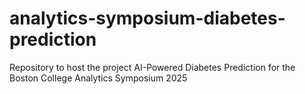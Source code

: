 # analytics-symposium-diabetes-prediction
Repository to host the project AI-Powered Diabetes Prediction for the Boston College Analytics Symposium 2025
